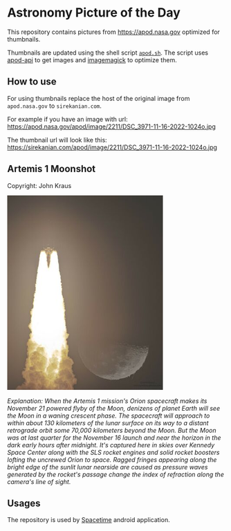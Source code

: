 # Astronomy Picture of the Day

This repository contains pictures from https://apod.nasa.gov optimized for thumbnails.

Thumbnails are updated using the shell script [`apod.sh`](apod.sh). The script
uses [apod-api](https://github.com/nasa/apod-api) to get images and [imagemagick](https://imagemagick.org) to
optimize them.

## How to use

For using thumbnails replace the host of the original image from `apod.nasa.gov` to `sirekanian.com`.

For example if you have an image with url:<br>
https://apod.nasa.gov/apod/image/2211/DSC_3971-11-16-2022-1024o.jpg

The thumbnail url will look like this:<br>
https://sirekanian.com/apod/image/2211/DSC_3971-11-16-2022-1024o.jpg

## Artemis 1 Moonshot

Copyright: John Kraus

[![the picture of the day][1]][2]

_Explanation: When the Artemis 1 mission's Orion spacecraft makes its November 21 powered flyby of the Moon, denizens of planet Earth will see the Moon in a waning crescent phase. The spacecraft will approach to within about 130 kilometers of the lunar surface on its way to a distant retrograde orbit some 70,000 kilometers beyond the Moon. But the Moon was at last quarter for the November 16 launch and near the horizon in the dark early hours after midnight. It's captured here in skies over Kennedy Space Center along with the SLS rocket engines and solid rocket boosters lofting the uncrewed Orion to space. Ragged fringes appearing along the bright edge of the sunlit lunar nearside are caused as pressure waves generated by the rocket's passage change the index of refraction along the camera's line of sight._

## Usages

The repository is used by [Spacetime][3] android application.

[1]: image/2211/DSC_3971-11-16-2022-1024o.jpg

[2]: https://apod.nasa.gov/apod/image/2211/DSC_3971-11-16-2022-1024o.jpg

[3]: https://github.com/sirekanian/spacetime
